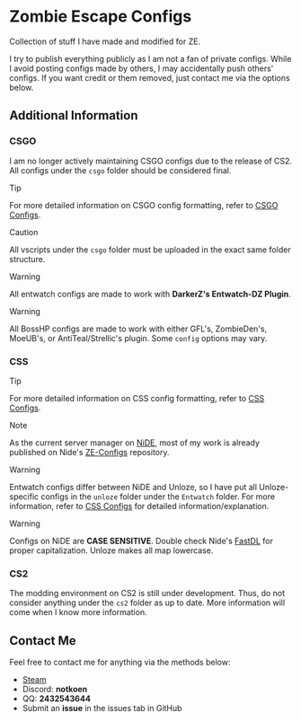 
# Zombie Escape Configs

Collection of stuff I have made and modified for ZE.

I try to publish everything publicly as I am not a fan of private configs. While I avoid posting configs made by others, I may accidentally push others' configs. If you want credit or them removed, just contact me via the options below.

## Additional Information

### CSGO

I am no longer actively maintaining CSGO configs due to the release of CS2. All configs under the `csgo` folder should be considered final.

> [!TIP]
> For more detailed information on CSGO config formatting, refer to [CSGO Configs](https://github.com/notkoen/Zombie-Escape-Configs/blob/main/Formatting%20Guide/CSGO%20Configs.md).

> [!CAUTION]
> All vscripts under the `csgo` folder must be uploaded in the exact same folder structure.

> [!WARNING]
> All entwatch configs are made to work with **DarkerZ's Entwatch-DZ Plugin**.

> [!WARNING]
> All BossHP configs are made to work with either GFL's, ZombieDen's, MoeUB's, or AntiTeal/Strellic's plugin. Some `config` options may vary.

### CSS

> [!TIP]
> For more detailed information on CSS config formatting, refer to [CSS Configs](https://github.com/notkoen/Zombie-Escape-Configs/blob/main/Formatting%20Guide/CSS%20Configs.md).

> [!NOTE]
> As the current server manager on [NiDE](https://nide.gg), most of my work is already published on Nide's [ZE-Configs](https://github.com/NiDE-gg/ZE-Configs) repository.

> [!WARNING]
> Entwatch configs differ between NiDE and Unloze, so I have put all Unloze-specific configs in the `unloze` folder under the `Entwatch` folder. For more information, refer to [CSS Configs](https://github.com/notkoen/Zombie-Escape-Configs/blob/main/Formatting%20Guide/CSS%20Configs.md) for detailed information/explanation.

> [!WARNING]
> Configs on NiDE are **CASE SENSITIVE**. Double check Nide's [FastDL](https://fastdl.nide.gg/css_ze/maps/) for proper capitalization. Unloze makes all map lowercase.

### CS2

The modding environment on CS2 is still under development. Thus, do not consider anything under the `cs2` folder as up to date. More information will come when I know more information.

## Contact Me

Feel free to contact me for anything via the methods below:

- [Steam](https://steamcommunity.com/profiles/76561198190108077)
- Discord: **notkoen**
- QQ: **2432543644**
- Submit an **issue** in the issues tab in GitHub
